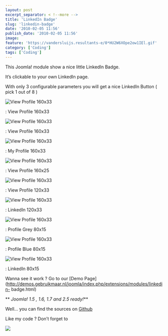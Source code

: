 ```yaml
---
layout: post
excerpt_separator: < !--more -->
title: 'LinkedIn Badge'
slug: 'linkedin-badge'
date: '2010-02-05 11:56'
publish_date: '2010-02-05 11:56'
image:
feature: 'https://vandersluijs.resultants-e/0*HU2W6XOpe2ow1IEl.gif'
category: ['Coding']
tags: ['Coding']
---
```

This Joomla! module show a nice little LinkedIn Badge.

It’s clickable to your own LinkedIn page.

With only 3 configurable parameters you will get a nice LinkedIn Button ( pick
1 out of 8 )

![View Profile 160x33](https://vandersluijs.resultants-e/0*HU2W6XOpe2ow1IEl.gif)

: View Profile 160x33

![View Profile 160x33](https://vandersluijs.resultants-e/0*vOQ29rYuo2_sYFqQ.gif)

: View Profile 160x33

![View Profile 160x33](https://vandersluijs.resultants-e/0*i4tbQz1fm7T3vLRK.gif)

: My Profile 160x33

![View Profile 160x33](https://vandersluijs.resultants-e/0*P4mSamhlwPNVgN6q.gif)

: View Profile 160x25

![View Profile 160x33](https://vandersluijs.resultants-e/0*q716wpVo9Wx0xC9E.gif)

: View Profile 120x33

![View Profile 160x33](https://vandersluijs.resultants-e/0*fK08JmaT6oEZJw-j.gif)

: LinkedIn 120x33

![View Profile 160x33](https://vandersluijs.resultants-e/0*ZRyC0yNXY-bxSbZs.gif)

: Profile Grey 80x15

![View Profile 160x33](https://vandersluijs.resultants-e/0*kN45nzzcOFPEy7M3.gif)

: Profile Blue 80x15

![View Profile 160x33](https://vandersluijs.resultants-e/0*gRC5s11PZLoXln2B.gif)

: LinkedIn 80x15

Wanna see it work ? Go to our [Demo
Page](http://demos.gebruikmaar.nl/joomla/index.php/extensions/modules/linkedin-
badge.html)

 ** _Joomla! 1.5 , 1.6, 1.7 and 2.5 ready!_**  
  
Well… you can find the sources on
[Github](https://github.com/tvdsluijs/Joomla-linkedin-badge-module/tree/)  
  
  
Like my code ? Don’t forget to

![](https://vandersluijs.resultants-e/0*yx4brNFx9DYmS2RN.gif)

